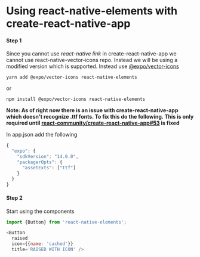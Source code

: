 # Using react-native-elements with create-react-native-app

#### Step 1
Since you cannot use *react-native link* in create-react-native-app we cannot use react-native-vector-icons repo. Instead we will be using a modified version which is supported. Instead use [@expo/vector-icons](https://github.com/exponent/vector-icons)

```
yarn add @expo/vector-icons react-native-elements
```
or

```
npm install @expo/vector-icons react-native-elements
```

**Note: As of right now there is an issue with create-react-native-app which doesn't recognize .ttf fonts. To fix this do the following. This is only required until [react-community/create-react-native-app#53](https://github.com/react-community/create-react-native-app/issues/53) is fixed**

In app.json add the following

```js
{
  "expo": {
    "sdkVersion": "14.0.0",
    "packagerOpts": {
      "assetExts": ["ttf"]
    }
  }
}
``` 

#### Step 2

Start using the components

```js
import {Button} from 'react-native-elements';

<Button
  raised
  icon={{name: 'cached'}}
  title='RAISED WITH ICON' />
```

